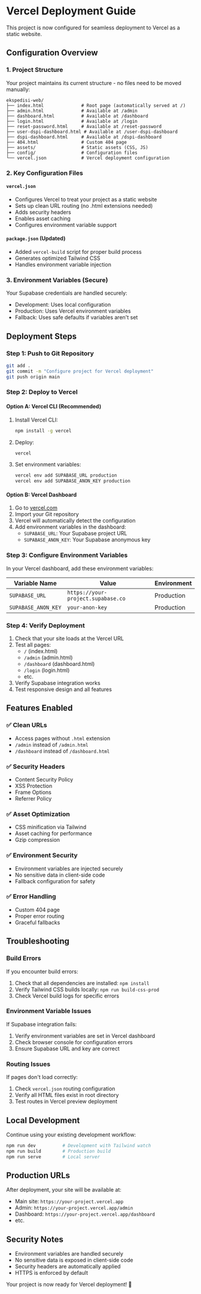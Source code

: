 # Vercel Deployment Guide

This project is now configured for seamless deployment to Vercel as a static website.

## Configuration Overview

### 1. Project Structure
Your project maintains its current structure - no files need to be moved manually:
```
ekspedisi-web/
├── index.html              # Root page (automatically served at /)
├── admin.html              # Available at /admin
├── dashboard.html          # Available at /dashboard
├── login.html              # Available at /login
├── reset-password.html     # Available at /reset-password
├── user-dspi-dashboard.html # Available at /user-dspi-dashboard
├── dspi-dashboard.html     # Available at /dspi-dashboard
├── 404.html                # Custom 404 page
├── assets/                 # Static assets (CSS, JS)
├── config/                 # Configuration files
└── vercel.json             # Vercel deployment configuration
```

### 2. Key Configuration Files

#### `vercel.json`
- Configures Vercel to treat your project as a static website
- Sets up clean URL routing (no .html extensions needed)
- Adds security headers
- Enables asset caching
- Configures environment variable support

#### `package.json` (Updated)
- Added `vercel-build` script for proper build process
- Generates optimized Tailwind CSS
- Handles environment variable injection

### 3. Environment Variables (Secure)
Your Supabase credentials are handled securely:
- Development: Uses local configuration
- Production: Uses Vercel environment variables
- Fallback: Uses safe defaults if variables aren't set

## Deployment Steps

### Step 1: Push to Git Repository
```bash
git add .
git commit -m "Configure project for Vercel deployment"
git push origin main
```

### Step 2: Deploy to Vercel

#### Option A: Vercel CLI (Recommended)
1. Install Vercel CLI:
   ```bash
   npm install -g vercel
   ```

2. Deploy:
   ```bash
   vercel
   ```

3. Set environment variables:
   ```bash
   vercel env add SUPABASE_URL production
   vercel env add SUPABASE_ANON_KEY production
   ```

#### Option B: Vercel Dashboard
1. Go to [vercel.com](https://vercel.com)
2. Import your Git repository
3. Vercel will automatically detect the configuration
4. Add environment variables in the dashboard:
   - `SUPABASE_URL`: Your Supabase project URL
   - `SUPABASE_ANON_KEY`: Your Supabase anonymous key

### Step 3: Configure Environment Variables
In your Vercel dashboard, add these environment variables:

| Variable Name | Value | Environment |
|---------------|-------|-------------|
| `SUPABASE_URL` | `https://your-project.supabase.co` | Production |
| `SUPABASE_ANON_KEY` | `your-anon-key` | Production |

### Step 4: Verify Deployment
1. Check that your site loads at the Vercel URL
2. Test all pages:
   - `/` (index.html)
   - `/admin` (admin.html)
   - `/dashboard` (dashboard.html)
   - `/login` (login.html)
   - etc.
3. Verify Supabase integration works
4. Test responsive design and all features

## Features Enabled

### ✅ Clean URLs
- Access pages without `.html` extension
- `/admin` instead of `/admin.html`
- `/dashboard` instead of `/dashboard.html`

### ✅ Security Headers
- Content Security Policy
- XSS Protection
- Frame Options
- Referrer Policy

### ✅ Asset Optimization
- CSS minification via Tailwind
- Asset caching for performance
- Gzip compression

### ✅ Environment Security
- Environment variables are injected securely
- No sensitive data in client-side code
- Fallback configuration for safety

### ✅ Error Handling
- Custom 404 page
- Proper error routing
- Graceful fallbacks

## Troubleshooting

### Build Errors
If you encounter build errors:
1. Check that all dependencies are installed: `npm install`
2. Verify Tailwind CSS builds locally: `npm run build-css-prod`
3. Check Vercel build logs for specific errors

### Environment Variable Issues
If Supabase integration fails:
1. Verify environment variables are set in Vercel dashboard
2. Check browser console for configuration errors
3. Ensure Supabase URL and key are correct

### Routing Issues
If pages don't load correctly:
1. Check `vercel.json` routing configuration
2. Verify all HTML files exist in root directory
3. Test routes in Vercel preview deployment

## Local Development
Continue using your existing development workflow:
```bash
npm run dev          # Development with Tailwind watch
npm run build        # Production build
npm run serve        # Local server
```

## Production URLs
After deployment, your site will be available at:
- Main site: `https://your-project.vercel.app`
- Admin: `https://your-project.vercel.app/admin`
- Dashboard: `https://your-project.vercel.app/dashboard`
- etc.

## Security Notes
- Environment variables are handled securely
- No sensitive data is exposed in client-side code
- Security headers are automatically applied
- HTTPS is enforced by default

Your project is now ready for Vercel deployment! 🚀